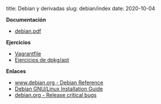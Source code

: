 title: Debian y derivadas
slug: debian/index
date: 2020-10-04

**Documentación**

* [debian.pdf]({static}/doc/debian.pdf)

**Ejercicios**

* [Vagrantfile]({static}/doc/Vagrantfile)
* [Ejercicios de dpkg/apt]({filename}/debian/ejercicios.md)

**Enlaces**

* [www.debian.org - Debian Reference](https://www.debian.org/doc/manuals/debian-reference/index.en.html)
* [Debian GNU/Linux Installation Guide](https://www.debian.org/releases/stable/amd64/index.en.html)
* [debian.org - Release critical bugs](https://bugs.debian.org/release-critical/)
